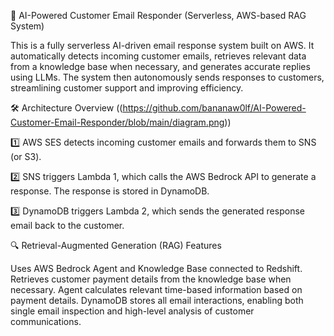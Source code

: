 🚀 AI-Powered Customer Email Responder (Serverless, AWS-based RAG System)

This is a fully serverless AI-driven email response system built on AWS. It automatically detects incoming customer emails, retrieves relevant data from a knowledge base when necessary, and generates accurate replies using LLMs. The system then autonomously sends responses to customers, streamlining customer support and improving efficiency.

🛠 Architecture Overview ((https://github.com/bananaw0lf/AI-Powered-Customer-Email-Responder/blob/main/diagram.png))

1️⃣ AWS SES detects incoming customer emails and forwards them to SNS (or S3).

2️⃣ SNS triggers Lambda 1, which calls the AWS Bedrock API to generate a response. The response is stored in DynamoDB.

3️⃣ DynamoDB triggers Lambda 2, which sends the generated response email back to the customer.

🔍 Retrieval-Augmented Generation (RAG) Features

Uses AWS Bedrock Agent and Knowledge Base connected to Redshift.
Retrieves customer payment details from the knowledge base when necessary.
Agent calculates relevant time-based information based on payment details.
DynamoDB stores all email interactions, enabling both single email inspection and high-level analysis of customer communications.

